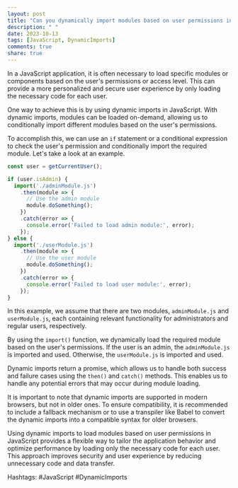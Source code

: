 ```yaml
---
layout: post
title: "Can you dynamically import modules based on user permissions in JavaScript?"
description: " "
date: 2023-10-13
tags: [JavaScript, DynamicImports]
comments: true
share: true
---
```


In a JavaScript application, it is often necessary to load specific modules or components based on the user's permissions or access level. This can provide a more personalized and secure user experience by only loading the necessary code for each user.

One way to achieve this is by using dynamic imports in JavaScript. With dynamic imports, modules can be loaded on-demand, allowing us to conditionally import different modules based on the user's permissions.

To accomplish this, we can use an `if` statement or a conditional expression to check the user's permission and conditionally import the required module. Let's take a look at an example.

```javascript
const user = getCurrentUser();

if (user.isAdmin) {
  import('./adminModule.js')
    .then(module => {
      // Use the admin module
      module.doSomething();
    })
    .catch(error => {
      console.error('Failed to load admin module:', error);
    });
} else {
  import('./userModule.js')
    .then(module => {
      // Use the user module
      module.doSomething();
    })
    .catch(error => {
      console.error('Failed to load user module:', error);
    });
}
```

In this example, we assume that there are two modules, `adminModule.js` and `userModule.js`, each containing relevant functionality for administrators and regular users, respectively.

By using the `import()` function, we dynamically load the required module based on the user's permissions. If the user is an admin, the `adminModule.js` is imported and used. Otherwise, the `userModule.js` is imported and used.

Dynamic imports return a promise, which allows us to handle both success and failure cases using the `then()` and `catch()` methods. This enables us to handle any potential errors that may occur during module loading.

It is important to note that dynamic imports are supported in modern browsers, but not in older ones. To ensure compatibility, it is recommended to include a fallback mechanism or to use a transpiler like Babel to convert the dynamic imports into a compatible syntax for older browsers.

Using dynamic imports to load modules based on user permissions in JavaScript provides a flexible way to tailor the application behavior and optimize performance by loading only the necessary code for each user. This approach improves security and user experience by reducing unnecessary code and data transfer.

Hashtags: #JavaScript #DynamicImports
